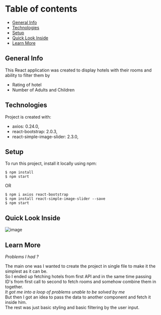 # Table of contents
* [General Info](#general-info)
* [Technologies](#technologies)
* [Setup](#setup)
* [Quick Look Inside](#quick-look-inside)
* [Learn More](#learn-more)

## General Info
This React application was created to display hotels with their rooms and ability to filter them by 
 - Rating of hotel
 - Number of Adults and Children

## Technologies

Project is created with:
* axios: 0.24.0,
* react-bootstrap: 2.0.3,
* react-simple-image-slider: 2.3.0,

## Setup
To run this project, install it locally using npm:

```
$ npm install
$ npm start
```
OR

```
$ npm i axios react-bootstrap
$ npm install react-simple-image-slider --save
$ npm start
```

## Quick Look Inside

![image](https://user-images.githubusercontent.com/42244290/144727179-f614ab82-ef5b-4f50-af77-7cf44917d34a.png)

## Learn More

<i>Problems I had ?</i>

The main one was I wanted to create the project in single file to make it the simplest as it can be. </br>
So I ended up fetching hotels from first API and in the same time passing ID's from first call to second to fetch rooms and somehow combine them in together. </br>
<i>It got me into a loop of problems unable to be solved by me</i> </br>
But then I got an idea to pass the data to another component and fetch it inside him. </br>
The rest was just basic styling and basic filtering by the user input.

